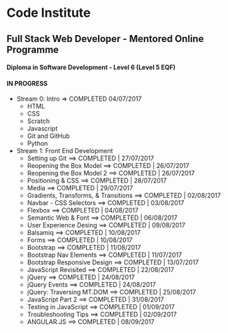# Code Institute

## Full Stack Web Developer - Mentored Online Programme
#### Diploma in Software Development - Level 6 (Level 5 EQF)
#### IN PROGRESS
* Stream 0: Intro => COMPLETED 04/07/2017
  * HTML
  * CSS
  * Scratch
  * Javascript
  * Git and GitHub
  * Python
* Stream 1: Front End Development
  * Setting up Git ==> COMPLETED | 27/07/2017
  * Reopening the Box Model ==> COMPLETED | 26/07/2017
  * Reopening the Box Model 2 ==> COMPLETED | 26/07/2017
  * Positioning & CSS ==> COMPLETED | 28/07/2017
  * Media ==> COMPLETED | 29/07/2017
  * Gradients, Transforms, & Transitions ==> COMPLETED | 02/08/2017
  * Navbar - CSS Selectors ==> COMPLETED | 03/08/2017
  * Flexbox ==> COMPLETED | 04/08/2017
  * Semantic Web & Font ==> COMPLETED | 06/08/2017
  * User Experience Desing ==> COMPLETED | 09/08/2017
  * Balsamiq ==> COMPLETED | 10/08/2017
  * Forms ==> COMPLETED | 10/08/2017
  * Bootstrap ==> COMPLETED | 11/08/2017
  * Bootstrap Nav Elements ==> COMPLETED | 11/07/2017
  * Bootstrap Responsive Design ==> COMPLETED | 13/07/2017
  * JavaScript Revisited ==> COMPLETED | 22/08/2017
  * jQuery ==> COMPLETED | 24/08/2017
  * jQuery Events ==> COMPLETED | 24/08/2017
  * jQuery: Traversing MT.DOM ==> COMPLETED | 25/08/2017
  * JavaScript Part 2 ==> COMPLETED | 31/08/2017
  * Testing in JavaScript  ==> COMPLETED | 01/09/2017
  * Troubleshooting Tips ==> COMPLETED | 02/09/2017
  * ANGULAR.JS ==> COMPLETED | 08/09/2017
  